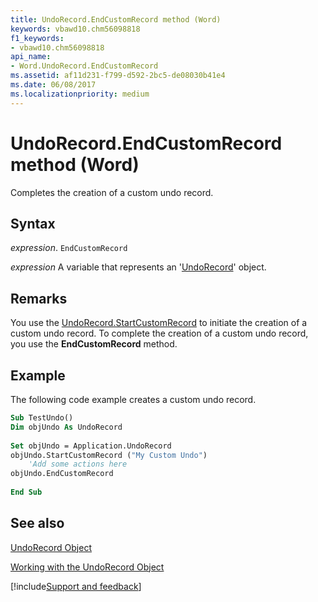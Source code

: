 ```yaml
---
title: UndoRecord.EndCustomRecord method (Word)
keywords: vbawd10.chm56098818
f1_keywords:
- vbawd10.chm56098818
api_name:
- Word.UndoRecord.EndCustomRecord
ms.assetid: af11d231-f799-d592-2bc5-de08030b41e4
ms.date: 06/08/2017
ms.localizationpriority: medium
---
```



# UndoRecord.EndCustomRecord method (Word)

Completes the creation of a custom undo record.


## Syntax

_expression_. `EndCustomRecord`

_expression_ A variable that represents an '[UndoRecord](Word.UndoRecord.md)' object.


## Remarks

You use the [UndoRecord.StartCustomRecord](Word.UndoRecord.StartCustomRecord.md) to initiate the creation of a custom undo record. To complete the creation of a custom undo record, you use the **EndCustomRecord** method.


## Example

The following code example creates a custom undo record.


```vb
Sub TestUndo() 
Dim objUndo As UndoRecord 
 
Set objUndo = Application.UndoRecord 
objUndo.StartCustomRecord ("My Custom Undo") 
    'Add some actions here 
objUndo.EndCustomRecord 
     
End Sub
```


## See also


[UndoRecord Object](Word.UndoRecord.md)



[Working with the UndoRecord Object](../word/Concepts/Working-with-Word/working-with-the-undorecord-object.md)

[!include[Support and feedback](~/includes/feedback-boilerplate.md)]